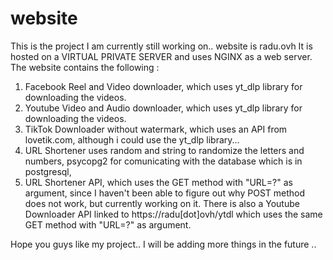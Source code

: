 # website
This is the project I am currently still working on..
website is radu.ovh
It is hosted on a VIRTUAL PRIVATE SERVER and uses NGINX as a web server.
The website contains the following :
1) Facebook Reel and Video downloader, which uses yt_dlp library for downloading the videos.
2) Youtube Video and Audio downloader, which uses yt_dlp library for downloading the videos.
3) TikTok Downloader without watermark, which uses an API from lovetik.com, although i could use the yt_dlp library...
4) URL Shortener uses random and string to randomize the letters and numbers, psycopg2 for comunicating with the database which is in postgresql,
5) URL Shortener API, which uses the GET method with "URL=?" as argument, since I haven't been able to figure out why POST method does not work, but currently working on it.
There is also a Youtube Downloader API linked to https://radu[dot]ovh/ytdl which uses the same GET method with "URL=?" as argument.

Hope you guys like my project.. 
I will be adding more things in the future .. 
